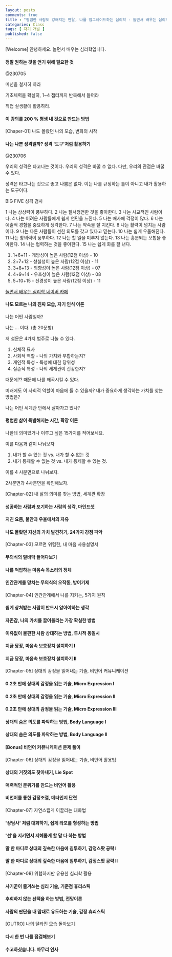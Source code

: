 ```yaml
---
layout: posts
comments: true
title : "평범한 사람도 강해지는 멘탈, 나를 업그레이드하는 심리학 - 놀면서 배우는 심리학"
categories: Class
tags: [ 자기 개발 ]
published: false
---
```


[Welcome] 안녕하세요. 놀면서 배우는 심리학입니다.

#### 정말 원하는 것을 얻기 위해 필요한 것

@230705

미션을 철저히 하라

기초체력을 확실히, 1~4 챕터까지 반복해서 들어라

직접 실생활에 활용하라.

#### 이 강의를 200 % 평생 내 것으로 만드는 방법

[Chaper-01] 나도 몰랐던 나의 모습, 변화의 시작

#### 나는 나쁜 성격일까? 성격 '도구'처럼 활용하기

@230706

우리의 성격은 타고나는 것이다.
우리의 성격은 바꿀 수 없다.
다만, 우리의 관점은 바꿀 수 있다.

성격은 타고나는 것으로 좋고 나쁨은 없다.
이는 나를 규정하는 틀이 아니고 내가 활용하는 도구이다.

BIG FIVE 성격 검사

1 나는 상상력이 풍부하다.
2 나는 질서정연한 것을 좋아한다.
3 나는 사교적인 사람이다.
4 나는 어려운 사람들에게 쉽게 연민을 느낀다.
5 나는 매사에 걱정이 많다.
6 나는 예술적 경험을 중요하게 생각한다.
7 나는 약속을 잘 지킨다.
8 나는 활력이 넘치는 사람이다.
9 나는 다른 사람들이 선한 의도를 갖고 있다고 믿는다.
10 나는 쉽게 우울해진다.
11 나는 창의력이 풍부하다.
12 나는 할 일을 미루지 않는다.
13 나는 흥분되는 모헙을 좋아한다.
14 나는 협력하는 것을 좋아한다.
15 나는 쉽게 화를 잘 낸다.

1. 1+6+11  - 개방성이 높은 사람(12점 이상) - 10
2. 2+7+12  - 성실성이 높은 사람(12점 이상) - 11
3. 3+8+13  - 외향성이 높은 사람(12점 이상) - 07
4. 4+9+14  - 우호성이 높은 사람(12점 이상) - 08
5. 5+10+15 - 신경성이 높은 사람(12점 이상) - 11

[놀면서 배우는 심리학 네이버 카페](https://cafe.naver.com/ldmbackseen)

#### 나도 모르는 나의 진짜 모습, 자기 인식 이론

나는 어떤 사람일까?

나는 ... 이다. (총 20문항)

저 설문은 4가지 범주로 나눌 수 있다.

1. 신체적 묘사
2. 사회적 역할 - 나의 가치와 부합하는지?
3. 개인적 특성 - 특성에 대한 당위성
4. 실존적 특성 - 나의 세계관이 건강한지?

때문에?? 때문에 나를 왜곡시킬 수 있다.

미래에도 이 사회적 역할이 마음에 들 수 있을까?
내가 중요하게 생각하는 가치를 찾는 방법은?

나는 어떤 세계관 안에서 살아가고 있나?

#### 평범한 삶이 특별해지는 시간, 확장 이론

나한테 의미있거나 이루고 싶은 15가지를 적어보세요.

이를 다음과 같이 나눠보자

1. 내가 할 수 있는 것 vs. 내가 할 수 없는 것
2. 내가 통제할 수 없는 것 vs. 내가 통제할 수 있는 것.

이를 4 사분면으로 나눠보자.

2사분면과 4사분면을 확인해보자.

[Chapter-02] 내 삶의 의미를 찾는 방법, 세계관 확장

#### 성공하는 사람과 포기하는 사람의 생각, 마인드셋

#### 지친 요즘, 불안과 우울에서의 자유

#### 나도 몰랐던 자신의 가치 발견하기, 24가지 강점 파악

[Chapter-03] 모르면 위험한, 내 마음 사용설명서

#### 무의식의 밑바닥 들어다보기

#### 나를 억압하는 마음속 목소리의 정체

#### 인간관계를 망치는 무의식의 오작동, 방어기제

[Chapter-04] 인간관계에서 나를 지키는, 5가지 원칙

#### 쉽게 상처받는 사람이 반드시 알아야하는 생각

#### 자존감, 나의 가치를 끌어올리는 가장 확실한 방법

#### 이유없이 불편한 사람 상대하는 방법, 투사적 동일시

#### 지금 당장, 마음속 보호장치 설치하기 I

#### 지금 당장, 마음속 보호장치 설치하기 II

[Chapter-05] 상대의 감정을 읽어내는 기술, 비언어 커뮤니케이션

#### 0.2초 만에 상대의 감정을 읽는 기술, Micro Expression I

#### 0.2초 만에 상대의 감정을 읽는 기술, Micro Expression II

#### 0.2초 만에 상대의 감정을 읽는 기술, Micro Expression III

#### 상대의 숨은 의도를 파악하는 방법, Body Language I

#### 상대의 숨은 의도를 파악하는 방법, Body Language II

#### [Bonus] 비언어 커뮤니케이션 문제 풀이

[Chapter-06] 상대의 감정을 읽어내는 기술, 비언어 활용법

#### 상대의 거짓의도 찾아내기, Lie Spot

#### 매력적인 분위기를 만드는 비언어 활용

#### 비언어를 통한 감정조절, 메타인지 단련

[Chapter-07] 자연스럽게 이끌리는 대화법

#### '상담사' 처럼 대화하기, 쉽게 라포를 형성하는 방법

#### '선'을 지키면서 지혜롭게 할 말 다 하는 방법

#### 말 한 마디로 상대의 깊숙한 마음에 침투하기, 감정스팟 공략 I

#### 말 한 마디로 상대의 깊숙한 마음에 침투하기, 감정스팟 공략 II

[Chapter-08] 위험하지만 유용한 심리학 활용

#### 사기꾼이 즐겨쓰는 심리 기술, 기준점 휴리스틱

#### 후회하지 않는 선택을 하는 방법, 전망이론

#### 사람의 판단을 내 맘대로 유도하는 기술, 감정 휴리스틱

[OUTRO] 나의 달라진 모습 돌아보기

#### 다시 한 번 나를 점검해보기

#### 수고하셨습니다. 마무리 인사
